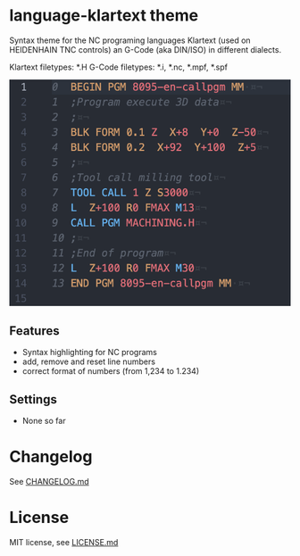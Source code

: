 # language-klartext theme

Syntax theme for the NC programing languages Klartext (used on HEIDENHAIN TNC controls) an G-Code (aka DIN/ISO) in different dialects.

Klartext filetypes: *.H
G-Code filetypes: *.i, *.nc, *.mpf, *.spf

![Screenshot](_img/screenshot.png?raw=true "Screenshot")

## Features

* Syntax highlighting for NC programs
* add, remove and reset line numbers
* correct format of numbers (from 1,234 to 1.234)

## Settings
- None so far

# Changelog
See [CHANGELOG.md](CHANGELOG.md)

# License
MIT license, see [LICENSE.md](LICENSE.md)
